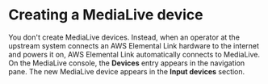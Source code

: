# Creating a MediaLive device<a name="device-create"></a>

You don't create MediaLive devices\. Instead, when an operator at the upstream system connects an AWS Elemental Link hardware to the internet and powers it on, AWS Elemental Link automatically connects to MediaLive\. On the MediaLive console, the **Devices** entry appears in the navigation pane\. The new MediaLive device appears in the **Input devices** section\. 